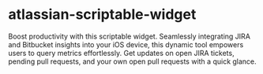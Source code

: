 # atlassian-scriptable-widget
Boost productivity with this scriptable widget. Seamlessly integrating JIRA and Bitbucket insights into your iOS device, this dynamic tool empowers users to query metrics effortlessly. Get updates on open JIRA tickets, pending pull requests, and your own open pull requests with a quick glance.
